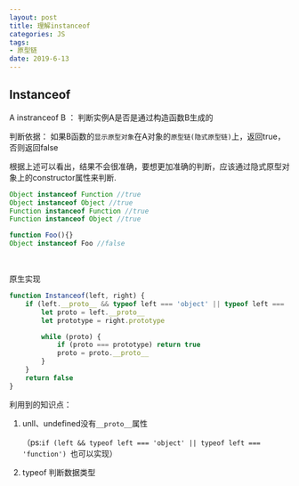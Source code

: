 ```yaml
---
layout: post
title: 理解instanceof
categories: JS
tags: 
- 原型链
date: 2019-6-13
---
```


## Instanceof

A instranceof B ： 判断实例A是否是通过构造函数B生成的

判断依据： 如果B函数的`显示原型对象`在A对象的`原型链(隐式原型链)`上，返回true，否则返回false



根据上述可以看出，结果不会很准确，要想更加准确的判断，应该通过隐式原型对象上的constructor属性来判断.

```js
Object instanceof Function //true
Object instanceof Object //true
Function instanceof Function //true
Function instanceof Object //true

function Foo(){}
Object instanceof Foo //false
```

<br>

原生实现

```js
function Instanceof(left, right) {
    if (left.__proto__ && typeof left === 'object' || typeof left === 'function') {
        let proto = left.__proto__
        let prototype = right.prototype

        while (proto) {
            if (proto === prototype) return true
            proto = proto.__proto__
        }
    }
    return false
}
```

利用到的知识点：

1. unll、undefined没有`__proto__`属性

   （ps:`if (left && typeof left === 'object' || typeof left === 'function') `也可以实现）

2. typeof 判断数据类型

